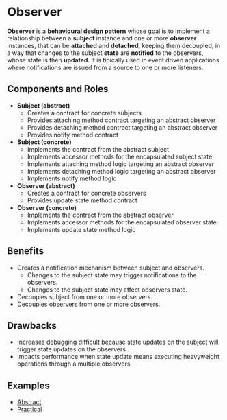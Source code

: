# Observer

**Observer** is a **behavioural design pattern** whose goal is to implement a relationship between a **subject**
instance and one or more **observer** instances, that can be **attached** and **detached**, keeping them decoupled, in a
way that changes to the subject **state** are **notified** to the observers, whose state is then **updated**. It is
tipically used in event driven applications where notifications are issued from a source to one or more listeners.

## Components and Roles

- **Subject (abstract)**
  - Creates a contract for concrete subjects
  - Provides attaching method contract targeting an abstract observer
  - Provides detaching method contract targeting an abstract observer
  - Provides notify method contract
- **Subject (concrete)**
  - Implements the contract from the abstract subject
  - Implements accessor methods for the encapsulated subject state
  - Implements attaching method logic targeting an abstract observer
  - Implements detaching method logic targeting an abstract observer
  - Implements notify method logic
- **Observer (abstract)**
  - Creates a contract for concrete observers
  - Provides update state method contract
- **Observer (concrete)**
  - Implements the contract from the abstract observer
  - Implements accessor methods for the encapsulated observer state
  - Implements update state method logic

## Benefits

- Creates a notification mechanism between subject and observers.
  - Changes to the subject state may trigger notifications to the observers.
  - Changes to the subject state may affect observers state.
- Decouples subject from one or more observers.
- Decouples observers from one or more observers.

## Drawbacks

- Increases debugging difficult because state updates on the subject will trigger state updates on the observers.
- Impacts performance when state update means executing heavyweight operations through a multiple observers.

## Examples

- [Abstract][1]
- [Practical][2]

[1]: ./001_abstract/
[2]: ./002_practical/
